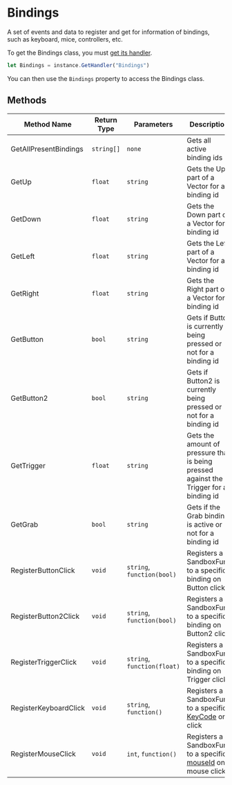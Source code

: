 # Bindings

A set of events and data to register and get for information of bindings, such as keyboard, mice, controllers, etc.

To get the Bindings class, you must [get its handler](./../index.md).

```js
let Bindings = instance.GetHandler("Bindings")
```

You can then use the `Bindings` property to access the Bindings class.

## Methods

Method Name | Return Type | Parameters | Description
--- | --- | --- | ---
GetAllPresentBindings | `string[]` | `none` | Gets all active binding ids
GetUp | `float` | `string` | Gets the Up part of a Vector for a binding id
GetDown | `float` | `string` | Gets the Down part of a Vector for a binding id
GetLeft | `float` | `string` | Gets the Left part of a Vector for a binding id
GetRight | `float` | `string` | Gets the Right part of a Vector for a binding id
GetButton | `bool` | `string` | Gets if Button is currently being pressed or not for a binding id
GetButton2 | `bool` | `string` | Gets if Button2 is currently being pressed or not for a binding id
GetTrigger | `float` | `string` | Gets the amount of pressure that is being pressed against the Trigger for a binding id
GetGrab | `bool` | `string` | Gets if the Grab binding is active or not for a binding id
RegisterButtonClick | `void` | `string`, `function(bool)` | Registers a SandboxFunc to a specific binding on Button click
RegisterButton2Click | `void` | `string`, `function(bool)` | Registers a SandboxFunc to a specific binding on Button2 click
RegisterTriggerClick | `void` | `string`, `function(float)` | Registers a SandboxFunc to a specific binding on Trigger click
RegisterKeyboardClick | `void` | `string`, `function()` | Registers a SandboxFunc to a specific [KeyCode](https://docs.unity3d.com/ScriptReference/KeyCode.html) on click
RegisterMouseClick | `void` | `int`, `function()` | Registers a SandboxFunc to a specific [mouseId](https://docs.unity3d.com/ScriptReference/Input.GetMouseButtonDown.html) on mouse click